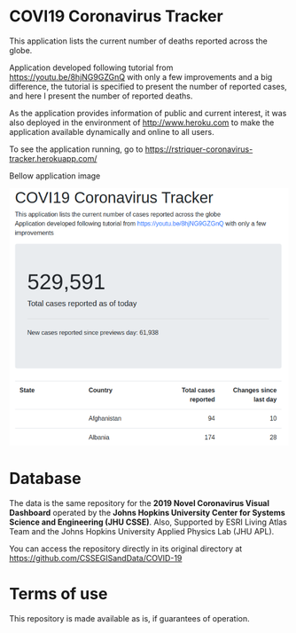 # COVI19 Coronavirus Tracker

This application lists the current number of deaths reported across the globe.

Application developed following tutorial from https://youtu.be/8hjNG9GZGnQ
with only a few improvements and a big difference, the tutorial is specified to present the number of reported cases,
and here I present the number of reported deaths.

As the application provides information of public and current interest, it was also deployed in the environment of
http://www.heroku.com to make the application available dynamically and online to all users.

To see the application running, go to https://rstriquer-coronavirus-tracker.herokuapp.com/

Bellow application image

![Corona-virus tracker Java Maven version](https://github.com/rstriquer/coronavirus-tracker/blob/master/src/main/resources/static/screenshot-sample.png)

# Database

The data is the same repository for the **2019 Novel Coronavirus Visual Dashboard** operated by the **Johns Hopkins
University Center for Systems Science and Engineering (JHU CSSE)**. Also, Supported by ESRI Living Atlas Team and the
Johns Hopkins University Applied Physics Lab (JHU APL).

You can access the repository directly in its original directory at https://github.com/CSSEGISandData/COVID-19

# Terms of use

This repository is made available as is, if guarantees of operation.
